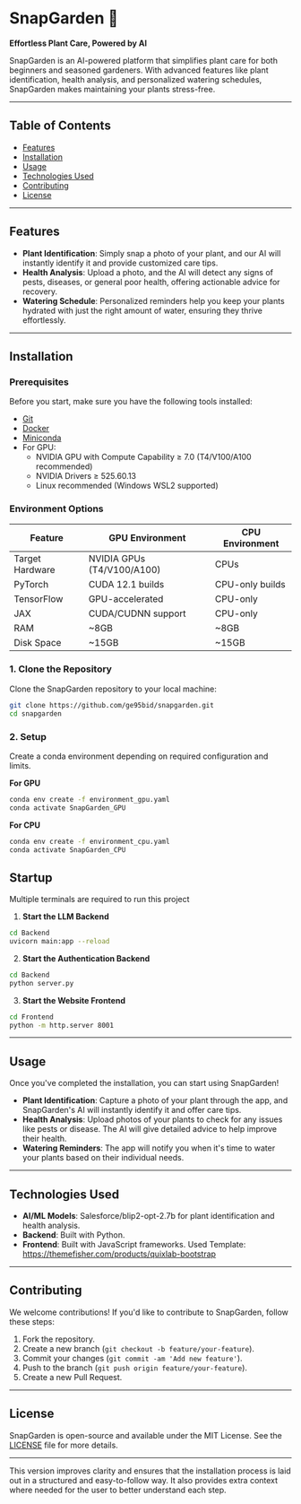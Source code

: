 
# SnapGarden 🌱  
**Effortless Plant Care, Powered by AI**  

SnapGarden is an AI-powered platform that simplifies plant care for both beginners and seasoned gardeners. With advanced features like plant identification, health analysis, and personalized watering schedules, SnapGarden makes maintaining your plants stress-free.

---

## Table of Contents  
- [Features](#features)  
- [Installation](#installation)  
- [Usage](#usage)  
- [Technologies Used](#technologies-used)  
- [Contributing](#contributing)  
- [License](#license)  

---

## Features  
- **Plant Identification**: Simply snap a photo of your plant, and our AI will instantly identify it and provide customized care tips.
- **Health Analysis**: Upload a photo, and the AI will detect any signs of pests, diseases, or general poor health, offering actionable advice for recovery.
- **Watering Schedule**: Personalized reminders help you keep your plants hydrated with just the right amount of water, ensuring they thrive effortlessly.

---

## Installation  

### Prerequisites  
Before you start, make sure you have the following tools installed:  
- [Git](https://git-scm.com/)
- [Docker](https://www.docker.com/get-started)
- [Miniconda](https://docs.anaconda.com/miniconda/install/) 
- For GPU:
   - NVIDIA GPU with Compute Capability ≥ 7.0 (T4/V100/A100 recommended)
   - NVIDIA Drivers ≥ 525.60.13
   - Linux recommended (Windows WSL2 supported)

### Environment Options

| Feature                | GPU Environment                 | CPU Environment                 |
|------------------------|---------------------------------|---------------------------------|
| Target Hardware        | NVIDIA GPUs (T4/V100/A100)      | CPUs                            |
| PyTorch                | CUDA 12.1 builds                | CPU-only builds                 |
| TensorFlow             | GPU-accelerated                 | CPU-only                        |
| JAX                    | CUDA/CUDNN support              | CPU-only                        |
| RAM                    | ~8GB                            | ~8GB                            |
| Disk Space             | ~15GB                           | ~15GB                           |



### 1. Clone the Repository  
Clone the SnapGarden repository to your local machine:  
```bash
git clone https://github.com/ge95bid/snapgarden.git
cd snapgarden
```

### 2. Setup
Create a conda environment depending on required configuration and limits.

**For GPU**
```bash
conda env create -f environment_gpu.yaml
conda activate SnapGarden_GPU
```

**For CPU**
```bash
conda env create -f environment_cpu.yaml
conda activate SnapGarden_CPU
```

## Startup

Multiple terminals are required to run this project

1. **Start the LLM Backend** 

```bash
cd Backend
uvicorn main:app --reload
```

2. **Start the Authentication Backend**

```bash
cd Backend
python server.py
```

3. **Start the Website Frontend**

```bash
cd Frontend
python -m http.server 8001
```

---

## Usage  

Once you've completed the installation, you can start using SnapGarden!  

- **Plant Identification**: Capture a photo of your plant through the app, and SnapGarden's AI will instantly identify it and offer care tips.
- **Health Analysis**: Upload photos of your plants to check for any issues like pests or disease. The AI will give detailed advice to help improve their health.
- **Watering Reminders**: The app will notify you when it's time to water your plants based on their individual needs.

---

## Technologies Used  

- **AI/ML Models**: Salesforce/blip2-opt-2.7b for plant identification and health analysis.  
- **Backend**: Built with Python.
- **Frontend**: Built with JavaScript frameworks. Used Template: https://themefisher.com/products/quixlab-bootstrap

---

## Contributing  

We welcome contributions! If you'd like to contribute to SnapGarden, follow these steps:

1. Fork the repository.
2. Create a new branch (`git checkout -b feature/your-feature`).
3. Commit your changes (`git commit -am 'Add new feature'`).
4. Push to the branch (`git push origin feature/your-feature`).
5. Create a new Pull Request.

---

## License  

SnapGarden is open-source and available under the MIT License. See the [LICENSE](LICENSE) file for more details.

---

This version improves clarity and ensures that the installation process is laid out in a structured and easy-to-follow way. It also provides extra context where needed for the user to better understand each step.
